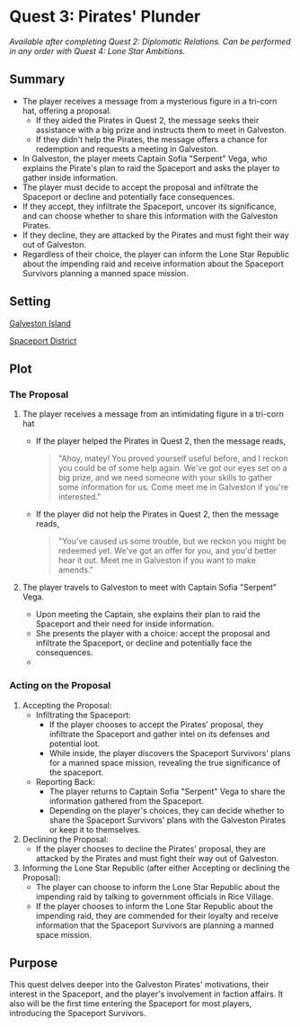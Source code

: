 # Quest 3: Pirates' Plunder

<!--availability-start-->
*Available after completing Quest 2: Diplomatic Relations. Can be performed in any order with Quest 4: Lone Star Ambitions.*
<!--availability-end-->

## Summary
<!--summary-start-->
- The player receives a message from a mysterious figure in a tri-corn hat, offering a proposal.
  - If they aided the Pirates in Quest 2, the message seeks their assistance with a big prize and instructs them to meet in Galveston.
  - If they didn't help the Pirates, the message offers a chance for redemption and requests a meeting in Galveston.
- In Galveston, the player meets Captain Sofia "Serpent" Vega, who explains the Pirate's plan to raid the Spaceport and asks the player to gather inside information.
- The player must decide to accept the proposal and infiltrate the Spaceport or decline and potentially face consequences.
- If they accept, they infiltrate the Spaceport, uncover its significance, and can choose whether to share this information with the Galveston Pirates.
- If they decline, they are attacked by the Pirates and must fight their way out of Galveston.
- Regardless of their choice, the player can inform the Lone Star Republic about the impending raid and receive information about the Spaceport Survivors planning a manned space mission.
<!--summary-end-->

## Setting

[Galveston Island](../../Background/geography/neighborhoods.md#galveston-docks-formerly-galveston)

[Spaceport District](../../Background/geography/neighborhoods.md#spaceport-district-johnson-space-center)

## Plot

### The Proposal
1. The player receives a message from an intimidating figure in a tri-corn hat
    - If the player helped the Pirates in Quest 2, then the message reads, 
   
        > "Ahoy, matey! You proved yourself useful before, and I reckon you could be of some help again. We've got our eyes set on a big prize, and we need someone with your skills to gather some information for us. Come meet me in Galveston if you're interested."

    - If the player did not help the Pirates in Quest 2, then the message reads, 

        > "You've caused us some trouble, but we reckon you might be redeemed yet. We've got an offer for you, and you'd better hear it out. Meet me in Galveston if you want to make amends."

2. The player travels to Galveston to meet with Captain Sofia "Serpent" Vega.
    - Upon meeting the Captain, she explains their plan to raid the Spaceport and their need for inside information.
    - She presents the player with a choice: accept the proposal and infiltrate the Spaceport, or decline and potentially face the consequences. 
    - 
### Acting on the Proposal

1. Accepting the Proposal:
    - Infiltrating the Spaceport:
       - If the player chooses to accept the Pirates' proposal, they infiltrate the Spaceport and gather intel on its defenses and potential loot.
       - While inside, the player discovers the Spaceport Survivors' plans for a manned space mission, revealing the true significance of the spaceport.
    - Reporting Back:
       - The player returns to Captain Sofia "Serpent" Vega to share the information gathered from the Spaceport.
       - Depending on the player's choices, they can decide whether to share the Spaceport Survivors' plans with the Galveston Pirates or keep it to themselves.
2. Declining the Proposal:
    - If the player chooses to decline the Pirates' proposal, they are attacked by the Pirates and must fight their way out of Galveston.
3. Informing the Lone Star Republic (after either Accepting or declining the Proposal):
   - The player can choose to inform the Lone Star Republic about the impending raid by talking to government officials in Rice Village.
   - If the player chooses to inform the Lone Star Republic about the impending raid, they are commended for their loyalty and receive information that the Spaceport Survivors are planning a manned space mission.
    

## Purpose 
This quest delves deeper into the Galveston Pirates' motivations, their interest in the Spaceport, and the player's involvement in faction affairs. It also will be the first time entering the Spaceport for most players, introducing the Spaceport Survivors.